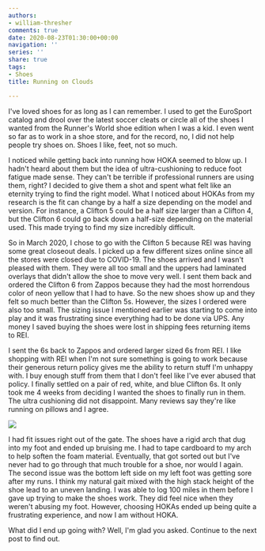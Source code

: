 ```yaml
---
authors:
- william-thresher
comments: true
date: 2020-08-23T01:30:00+00:00
navigation: ''
series: ''
share: true
tags:
- Shoes
title: Running on Clouds

---
```

I've loved shoes for as long as I can remember. I used to get the EuroSport catalog and drool over the latest soccer cleats or circle all of the shoes I wanted from the Runner's World shoe edition when I was a kid. I even went so far as to work in a shoe store, and for the record, no, I did not help people try shoes on. Shoes I like, feet, not so much.

I noticed while getting back into running how HOKA seemed to blow up. I hadn't heard about them but the idea of ultra-cushioning to reduce foot fatigue made sense. They can't be terrible if professional runners are using them, right? I decided to give them a shot and spent what felt like an eternity trying to find the right model. What I noticed about HOKAs from my research is the fit can change by a half a size depending on the model and version. For instance, a Clifton 5 could be a half size larger than a Clifton 4, but the Clifton 6 could go back down a half-size depending on the material used. This made trying to find my size incredibly difficult.

So in March 2020, I chose to go with the Clifton 5 because REI was having some great closeout deals. I picked up a few different sizes online since all the stores were closed due to COVID-19. The shoes arrived and I wasn't pleased with them. They were all too small and the uppers had laminated overlays that didn't allow the shoe to move very well. I sent them back and ordered the Clifton 6 from Zappos because they had the most horrendous color of neon yellow that I had to have. So the new shoes show up and they felt so much better than the Clifton 5s. However, the sizes I ordered were also too small. The sizing issue I mentioned earlier was starting to come into play and it was frustrating since everything had to be done via UPS. Any money I saved buying the shoes were lost in shipping fees returning items to REI.

I sent the 6s back to Zappos and ordered larger sized 6s from REI. I like shopping with REI when I'm not sure something is going to work because their generous return policy gives me the ability to return stuff I'm unhappy with. I buy enough stuff from them that I don't feel like I've ever abused that policy. I finally settled on a pair of red, white, and blue Clifton 6s. It only took me 4 weeks from deciding I wanted the shoes to finally run in them. The ultra cushioning did not disappoint. Many reviews say they're like running on pillows and I agree.

![](/blog/uploads/hoka_clifton_6.png#center)

I had fit issues right out of the gate. The shoes have a rigid arch that dug into my foot and ended up bruising me. I had to tape cardboard to my arch to help soften the foam material. Eventually, that got sorted out but I've never had to go through that much trouble for a shoe, nor would I again. The second issue was the bottom left side on my left foot was getting sore after my runs. I think my natural gait mixed with the high stack height of the shoe lead to an uneven landing. I was able to log 100 miles in them before I gave up trying to make the shoes work. They did feel nice when they weren't abusing my foot. However, choosing HOKAs ended up being quite a frustrating experience, and now I am without HOKA.

What did I end up going with? Well, I'm glad you asked. Continue to the next post to find out.
